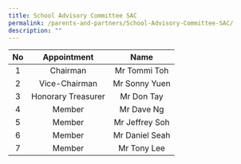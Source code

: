 ```yaml
---
title: School Advisory Committee SAC
permalink: /parents-and-partners/School-Advisory-Committee-SAC/
description: ""
---
```

| No |     Appointment     |       Name      |
|:--:|:-------------------:|:---------------:|
|  1 |       Chairman      |   Mr Tommi Toh  |
|  2 |    Vice-Chairman    |  Mr Sonny Yuen  |
|  3 | Honorary Treasurer  |    Mr Don Tay   |
|  4 |        Member       |    Mr Dave Ng   |
|  5 |        Member       |  Mr Jeffrey Soh |
|  6 |        Member       |  Mr Daniel Seah |
|  7 |       Member        |   Mr Tony Lee   |